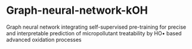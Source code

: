 # Graph-neural-network-kOH
Graph neural network integrating self-supervised pre-training for precise and interpretable prediction of micropollutant treatability by HO• based advanced oxidation processes
